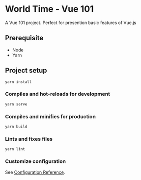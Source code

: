 # World Time - Vue 101

A Vue 101 project. Perfect for presention basic features of Vue.js

## Prerequisite

- Node
- Yarn

## Project setup

```
yarn install
```

### Compiles and hot-reloads for development

```
yarn serve
```

### Compiles and minifies for production

```
yarn build
```

### Lints and fixes files

```
yarn lint
```

### Customize configuration

See [Configuration Reference](https://cli.vuejs.org/config/).
